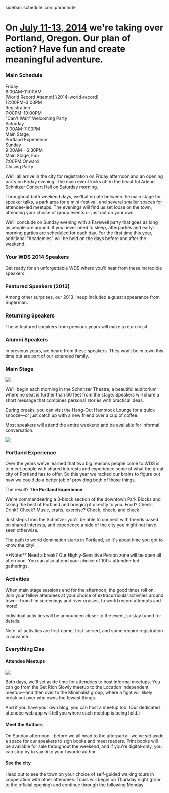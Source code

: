 sidebar: schedule
icon: parachute

# On [July 11-13, 2014](/register) we're taking over Portland, Oregon. Our plan of action? Have fun and create meaningful adventure.
<div class="main-schedule-box">
	<h3>Main Schedule</h3>
	<div class="main-schedule-item">
		<div class="main-schedule-day">Friday</div>
		<div class="main-schedule-time">8:00AM–11:00AM</div>
		<div class="main-schedule-descr"><a style="color: rgb(35,31,32) !important">[World Record Attempt](/2014-world-record)</a></div>
		<div class="main-schedule-time">12:00PM–3:00PM</div>
		<div class="main-schedule-descr">Registration</div>
		<div class="main-schedule-time">7:00PM–10:00PM</div>
		<div class="main-schedule-descr">"Can't Wait" Welcoming Party</div>
	</div>
	<div class="main-schedule-item">
		<div class="main-schedule-day">Saturday</div>
		<div class="main-schedule-time">9:00AM–7:00PM</div>
		<div class="main-schedule-descr">Main Stage, <br>Portland Experience</div>
	</div>
	<div class="main-schedule-item">
		<div class="main-schedule-day">Sunday</div>
		<div class="main-schedule-time">9:00AM - 6:30PM</div>
		<div class="main-schedule-descr">Main Stage, Fun</div>
		<div class="main-schedule-time">7:00PM Onward</div>
		<div class="main-schedule-descr">Closing Party</div>
	</div>
</div>

<p class="intro">We'll all arrive in the city for registration on Friday afternoon and an opening party on Friday evening. The main event kicks off in the beautiful Arlene Schnitzer Concert Hall on Saturday morning.</p>

Throughout both weekend days, we'll alternate between the main stage for speaker talks, a park area for a mini-festival, and several smaller spaces for attendee-led meetups. The evenings will find us set loose on the town, attending your choice of group events or just out on your own.

We'll conclude on Sunday evening with a Farewell party that goes as long as people are around. If you never need to sleep, afterparties and early-morning parties are scheduled for each day. For the first time this year, additional "Academies" will be held on the days before and after the weekend.

<div class="line-canvas"></div>

<a name="speakers"></a>

### Your WDS 2014 Speakers

Get ready for an unforgettable WDS where you'll hear from these incredible speakers.

<div class="speaker_list" data-speaker-type="upcoming"></div>

<div class="line-canvas"></div>

### Featured Speakers (2013)
Among other surprises, our 2013 lineup included a guest appearance from Superman.

<div class="speaker_list" data-speaker-type="featured"></div>

<div class="line-canvas"></div>

### Returning Speakers
These featured speakers from previous years will make a return visit.

<div class="speaker_list" data-speaker-type="returning"></div>

<div class="line-canvas"></div>

### Alumni Speakers
In previous years, we heard from these speakers. They won’t be in town this time but are part of our extended family.

<div class="speaker_list" data-speaker-type="alumni"></div>

<div class="clear"></div>

<div class="line-canvas"></div>

### Main Stage

<a name="main-stage"></a>

<img src="/images/schedule/schedule-circle-1.png" id="schedule-circle-1"/>

We'll begin each morning in the Schnitzer Theatre, a beautiful auditorium where no seat is further than 60 feet from the stage. Speakers will share a short message that combines personal stories with practical ideas.

During breaks, you can visit the Hang-Out Hammock Lounge for a quick snooze—or just catch up with a new friend over a cup of coffee.

Most speakers will attend the entire weekend and be available for informal conversation.

<div class="clear"></div>

<div class="line-canvas"></div>

<img src="/images/schedule/schedule-circle-2.png" id="schedule-circle-2"/>

<h3 class="color-green">Portland Experience</h3>

<a name="portland-experience"></a>

Over the years we've learned that two big reasons people come to WDS is to meet people with shared interests and experience some of what the great city of Portland has to offer. So this year we racked our brains to figure out how we could do a better job of providing both of those things.

The result? **The Portland Experience.**

We're commandeering a 3-block section of the downtown Park Blocks and taking the best of Portland and bringing it directly to you. Food? Check. Drink? Check? Music, crafts, exercise? Check, check, and check.

Just steps from the Schnitzer you'll be able to connect with friends based on shared interests, and experience a side of the city you might not have seen otherwise.

The path to world domination starts in Portland, so it's about time you got to know the city!

<p class="color-green">**Note:** Need a break? Our Highly-Sensitive Person zone will be open all afternoon. You can also attend your choice of 100+ attendee-led gatherings.</p>

<div class="line-canvas"></div>

### Activities

When main stage sessions end for the afternoon, the good times roll on. Join your fellow attendees at your choice of extracurricular activities around town—from film screenings and river cruises, to world record attempts and more!

Individual activities will be announced closer to the event, so stay tuned for details.

<p class="color-blue">Note: all activities are first-come, first-served, and some require registration in advance.</p>


<div class="line-canvas"></div>

<h3 class="color-orange">Everything Else</h3>

<a name="everything-else"></a>

<h4 class="color-orange">Attendee Meetups</h3>
<img src="/images/schedule/schedule-circle-3.png" id="schedule-circle-3"/>
<p></p>
<p>Both days, we'll set aside time for attendees to host informal meetups. You can go from the Get Rich Slowly meetup to the Location Independent meetup—and then over to the Minimalist group, where a fight will likely break out over who owns the fewest things.</p>
<p>And if you have your own blog, you can host a meetup too. (Our dedicated attendee web app will tell you where each meetup is being held.)</p>

<div class="half-col">
	<h4 class="color-orange">Meet the Authors</h3>
	<p></p>
	<p>On Sunday afternoon—before we all head to the afterparty—we've set aside a space for our speakers to sign books and meet readers. Print books will be available for sale throughout the weekend, and if you're digital-only, you can stop by to say hi to your favorite author.
	</p>
</div>
<div class="half-col">
	<h4 class="color-orange">See the city</h3>
	<p></p>
	<p>Head out to see the town on your choice of self-guided walking tours in cooperation with other attendees. Tours will begin on Thursday night (prior to the official opening) and continue through the following Monday.
	</p>
</div>

<div class="clear"></div>


